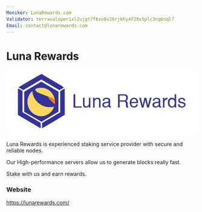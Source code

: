 ```yaml
---
Moniker: LunaRewards.com
Validator: terravaloper1xl2ujgt7f6xn8v26rjkhy4f20x5plc3nq6nql7
Email: contact@lunarewards.com
---
```


# Luna Rewards
![Luna Rewards](lunarewards-logo.png)

Luna Rewards is experienced staking service provider with secure and reliable nodes.

Our High-performance servers allow us to generate blocks really fast.

Stake with us and earn rewards.

### Website

https://lunarewards.com/

